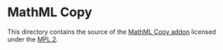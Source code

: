 # MathML Copy

This directory contains the source of the
[MathML Copy addon](https://addons.mozilla.org/en-US/firefox/addon/mathml-copy/)
licensed under the [MPL 2](https://www.mozilla.org/en-US/MPL/2.0/).
